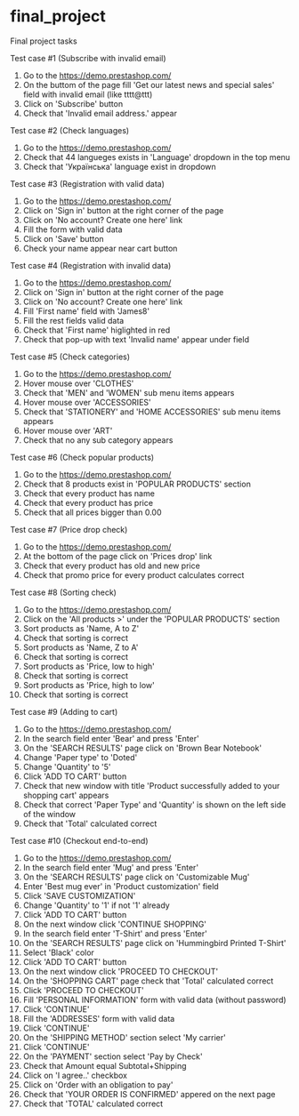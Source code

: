 # final_project

Final project tasks


Test case #1 (Subscribe with invalid email)
1. Go to the https://demo.prestashop.com/
2. On the buttom of the page fill 'Get our latest news and special sales' field with invalid email (like tttt@ttt)
3. Click on 'Subscribe' button
4. Check that 'Invalid email address.' appear


Test case #2 (Check languages)
1. Go to the https://demo.prestashop.com/
2. Check that 44 langueges exists in 'Language' dropdown in the top menu
3. Check that 'Українська' language exist in dropdown


Test case #3 (Registration with valid data)
1. Go to the https://demo.prestashop.com/
2. Click on 'Sign in' button at the right corner of the page
3. Click on 'No account? Create one here' link
4. Fill the form with valid data
5. Click on 'Save' button
6. Check your name appear near cart button


Test case #4 (Registration with invalid data)
1. Go to the https://demo.prestashop.com/
2. Click on 'Sign in' button at the right corner of the page
3. Click on 'No account? Create one here' link
4. Fill 'First name' field with 'James8'
5. Fill the rest fields valid data
6. Check that 'First name' higlighted in red
7. Check that pop-up with text 'Invalid name' appear under field


Test case #5 (Check categories)
1. Go to the https://demo.prestashop.com/
2. Hover mouse over 'CLOTHES'
3. Check that 'MEN' and 'WOMEN' sub menu items appears
4. Hover mouse over 'ACCESSORIES'
5. Check that 'STATIONERY' and 'HOME ACCESSORIES' sub menu items appears
6. Hover mouse over 'ART'
7. Check that no any sub category appears


Test case #6 (Check popular products)
1. Go to the https://demo.prestashop.com/
2. Check that 8 products exist in 'POPULAR PRODUCTS' section
3. Check that every product has name
4. Check that every product has price
5. Check that all prices bigger than 0.00


Test case #7 (Price drop check)
1. Go to the https://demo.prestashop.com/
2. At the bottom of the page click on 'Prices drop' link
3. Check that every product has old and new price
4. Check that promo price for every product calculates correct


Test case #8 (Sorting check)
1. Go to the https://demo.prestashop.com/
2. Click on the 'All products >' under the 'POPULAR PRODUCTS' section
3. Sort products as 'Name, A to Z'
4. Check that sorting is correct
5. Sort products as 'Name, Z to A'
6. Check that sorting is correct
7. Sort products as 'Price, low to high'
8. Check that sorting is correct
9. Sort products as 'Price, high to low'
10. Check that sorting is correct


Test case #9 (Adding to cart)
1. Go to the https://demo.prestashop.com/
2. In the search field enter 'Bear' and press 'Enter'
3. On the 'SEARCH RESULTS' page click on 'Brown Bear Notebook'
4. Change 'Paper type' to 'Doted'
5. Change 'Quantity' to '5'
6. Click 'ADD TO CART' button
7. Check that new window with title 'Product successfully added to your shopping cart' appears
8. Check that correct 'Paper Type' and 'Quantity' is shown on the left side of the window
9. Check that 'Total' calculated correct


Test case #10 (Checkout end-to-end)
1. Go to the https://demo.prestashop.com/
2. In the search field enter 'Mug' and press 'Enter'
3. On the 'SEARCH RESULTS' page click on 'Customizable Mug'
4. Enter 'Best mug ever' in 'Product customization' field
5. Click 'SAVE CUSTOMIZATION'
6. Change 'Quantity' to '1' if not '1' already
7. Click 'ADD TO CART' button
8. On the next window click 'CONTINUE SHOPPING'
9. In the search field enter 'T-Shirt' and press 'Enter'
10. On the 'SEARCH RESULTS' page click on 'Hummingbird Printed T-Shirt'
11. Select 'Black' color
12. Click 'ADD TO CART' button
13. On the next window click 'PROCEED TO CHECKOUT'
14. On the 'SHOPPING CART' page check that 'Total' calculated correct
15. Click 'PROCEED TO CHECKOUT'
16. Fill 'PERSONAL INFORMATION' form with valid data (without password)
17. Click 'CONTINUE'
18. Fill the 'ADDRESSES' form with valid data
19. Click 'CONTINUE'
20. On the 'SHIPPING METHOD' section select 'My carrier'
21. Click 'CONTINUE'
22. On the 'PAYMENT' section select 'Pay by Check'
23. Check that Amount equal Subtotal+Shipping
24. Click on 'I agree..' checkbox
25. Click on 'Order with an obligation to pay'
26. Check that 'YOUR ORDER IS CONFIRMED' appered on the next page
27. Check that 'TOTAL' calculated correct


